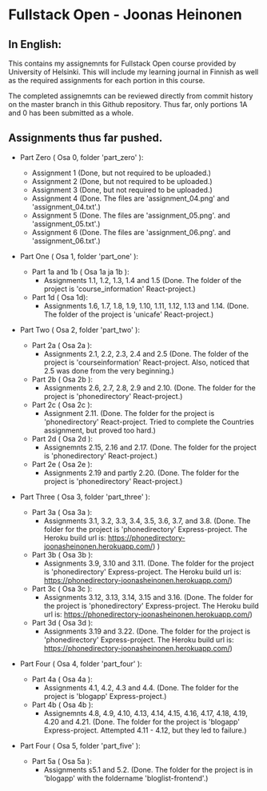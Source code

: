 # Fullstack Open - Joonas Heinonen

## In English:
This contains my assignemnts for Fullstack Open course provided by University of Helsinki. This will include my learning journal in Finnish as well as the required assignments for each portion in this course.

The completed assignemnts can be reviewed directly from commit history on the master branch in this Github repository. Thus far, only portions 1A and 0 has been submitted as a whole.

## Assignments thus far pushed.
* Part Zero ( Osa 0, folder 'part_zero' ):
    * Assignment 1 (Done, but not required to be uploaded.)
    * Assignment 2 (Done, but not required to be uploaded.)
    * Assignment 3 (Done, but not required to be uploaded.)
    * Assignment 4 (Done. The files are 'assignment_04.png' and 'assignment_04.txt'.)
    * Assignment 5 (Done. The files are 'assignment_05.png'. and 'assignment_05.txt'.)
    * Assignment 6 (Done. The files are 'assignment_06.png'. and 'assignment_06.txt'.)

* Part One ( Osa 1, folder 'part_one' ):
    * Part 1a and 1b ( Osa 1a ja 1b ):
        * Assignments 1.1, 1.2, 1.3, 1.4 and 1.5 (Done. The folder of the project is 'course_information' React-project.)
    * Part 1d ( Osa 1d):
        * Assignments 1.6, 1.7, 1.8, 1.9, 1.10, 1.11, 1.12, 1.13 and 1.14. (Done. The folder of the project is 'unicafe' React-project.)

* Part Two ( Osa 2, folder 'part_two' ):
    * Part 2a ( Osa 2a ):
        * Assignments 2.1, 2.2, 2.3, 2.4 and 2.5 (Done. The folder of the project is 'courseinformation' React-project. Also, noticed that 2.5 was done from the very beginning.)
    * Part 2b ( Osa 2b ):
        * Assignments 2.6, 2.7, 2.8, 2.9 and 2.10. (Done. The folder for the project is 'phonedirectory' React-project.)
    * Part 2c ( Osa 2c ):
        * Assignment 2.11. (Done. The folder for the project is 'phonedirectory' React-project. Tried to complete the Countries assignment, but proved too hard.)
    * Part 2d ( Osa 2d ):
        * Assignemnts 2.15, 2.16 and 2.17. (Done. The folder for the project is 'phonedirectory' React-project.)
    * Part 2e ( Osa 2e ):
        * Assignments 2.19 and partly 2.20. (Done. The folder for the project is 'phonedirectory' React-project.)

* Part Three ( Osa 3, folder 'part_three' ):
    * Part 3a ( Osa 3a ):
        * Assignments 3.1, 3.2, 3.3, 3.4, 3.5, 3.6, 3.7, and 3.8. (Done. The folder for the project is 'phonedirectory' Express-project. The Heroku build url is: 
        https://phonedirectory-joonasheinonen.herokuapp.com/)
        )
    * Part 3b ( Osa 3b ):
        * Assignments 3.9, 3.10 and 3.11. (Done. The folder for the project is 'phonedirectory' Express-project. The Heroku build url is: 
        https://phonedirectory-joonasheinonen.herokuapp.com/)
    * Part 3c ( Osa 3c ):
        * Assignments 3.12, 3.13, 3.14, 3.15 and 3.16. (Done. The folder for the project is 'phonedirectory' Express-project. The Heroku build url is: 
        https://phonedirectory-joonasheinonen.herokuapp.com/)
    * Part 3d ( Osa 3d ):
        * Assignments 3.19 and 3.22. (Done. The folder for the project is 'phonedirectory' Express-project. The Heroku build url is: 
        https://phonedirectory-joonasheinonen.herokuapp.com/)

* Part Four ( Osa 4, folder 'part_four'  ):
    * Part 4a ( Osa 4a ):
        * Assignments 4.1, 4.2, 4.3 and 4.4. (Done. The folder for the project is 'blogapp' Express-project.)
    * Part 4b ( Osa 4b ):
        * Assignemnts 4.8, 4.9, 4.10, 4.13, 4.14, 4.15, 4.16, 4.17, 4.18, 4.19, 4.20 and 4.21. (Done. The folder for the project is 'blogapp' Express-project. Attempted 4.11 - 4.12, but they led to failure.)

* Part Four ( Osa 5, folder 'part_five'  ):
    * Part 5a ( Osa 5a ):
        * Assignments s5.1 and 5.2. (Done. The folder for the project is in 'blogapp' with the foldername 'bloglist-frontend'.)
